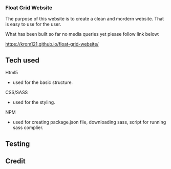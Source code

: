 ### Float Grid Website

The purpose of this website is to create a clean and mordern website. That is easy to use for the user.

What has been built so far no media queries yet please follow link below:

 https://krom121.github.io/float-grid-website/


## Tech used

Html5
 * used for the basic structure.

CSS/SASS
 * used for the styling.

NPM
 * used for creating package.json file, downloading sass, script for running sass complier.

## Testing

## Credit
